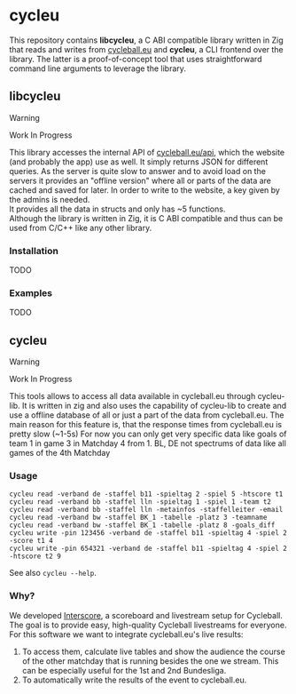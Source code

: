 # cycleu
This repository contains **libcycleu**, a C ABI compatible library written in Zig that reads and writes from [cycleball.eu](https://cycleball.eu) and **cycleu**, a CLI frontend over the library. The latter is a proof-of-concept tool that uses straightforward command line arguments to leverage the library.

## libcycleu
> [!WARNING]
> Work In Progress

This library accesses the internal API of [cycleball.eu/api](https://cycleball.eu/api), which the website (and probably the app) use as well. It simply returns JSON for different queries. As the server is quite slow to answer and to avoid load on the servers it provides an "offline version" where all or parts of the data are cached and saved for later. In order to write to the website, a key given by the admins is needed.<br>
It provides all the data in structs and only has ~5 functions.<br>
Although the library is written in Zig, it is C ABI compatible and thus can be used from C/C++ like any other library.

### Installation
TODO

### Examples
TODO

## cycleu
> [!WARNING]
> Work In Progress

This tools allows to access all data available in cycleball.eu through cycleu-lib. It is written in zig and also uses the capability of cycleu-lib to create and use a offline database of all or just a part of the data from cycleball.eu. The main reason for this feature is, that the response times from cycleball.eu is pretty slow (~1-5s)
For now you can only get very specific data like goals of team 1 in game 3 in Matchday 4 from 1. BL, DE not spectrums of data like all games of the 4th Matchday

### Usage
```
cycleu read -verband de -staffel b11 -spieltag 2 -spiel 5 -htscore t1
cycleu read -verband bb -staffel lln -spieltag 1 -spiel 1 -team t2
cycleu read -verband bb -staffel lln -metainfos -staffelleiter -email
cycleu read -verband bw -staffel BK_1 -tabelle -platz 3 -teamname
cycleu read -verband bw -staffel BK_1 -tabelle -platz 8 -goals_diff
cycleu write -pin 123456 -verband de -staffel b11 -spieltag 4 -spiel 2 -score t1 4
cycleu write -pin 654321 -verband de -staffel b11 -spieltag 4 -spiel 2 -htscore t2 9
```

See also `cycleu --help`.

### Why?
We developed [Interscore](https://github.com/mminl-de/interscore), a scoreboard and livestream setup for Cycleball. The goal is to provide easy, high-quality Cycleball livestreams for everyone. For this software we want to integrate cycleball.eu's live results:

1. To access them, calculate live tables and show the audience the course of the other matchday that is running besides the one we stream. This can be especially useful for the 1st and 2nd Bundesliga.
2. To automatically write the results of the event to cycleball.eu.
